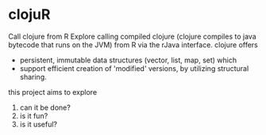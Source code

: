 # clojuR
Call clojure from R
Explore calling compiled clojure (clojure compiles to java bytecode that runs on the JVM) from R via the rJava interface.
clojure offers 
- persistent, immutable data structures (vector, list, map, set)
which
- support efficient creation of 'modified' versions, by utilizing structural sharing.

this project aims to explore 
1. can it be done?
2. is it fun?
3. is it useful?

